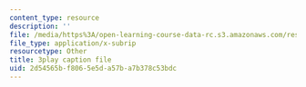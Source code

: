 ```yaml
---
content_type: resource
description: ''
file: /media/https%3A/open-learning-course-data-rc.s3.amazonaws.com/res-6-012-introduction-to-probability-spring-2018/2d54565bf8065e5da57ba7b378c53bdc_vEsUsaK1HBk.vtt
file_type: application/x-subrip
resourcetype: Other
title: 3play caption file
uid: 2d54565b-f806-5e5d-a57b-a7b378c53bdc
---
```

